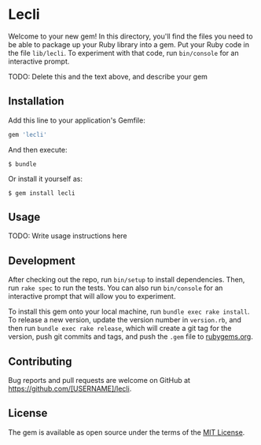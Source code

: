 # Lecli

Welcome to your new gem! In this directory, you'll find the files you need to be able to package up your Ruby library into a gem. Put your Ruby code in the file `lib/lecli`. To experiment with that code, run `bin/console` for an interactive prompt.

TODO: Delete this and the text above, and describe your gem

## Installation

Add this line to your application's Gemfile:

```ruby
gem 'lecli'
```

And then execute:

    $ bundle

Or install it yourself as:

    $ gem install lecli

## Usage

TODO: Write usage instructions here

## Development

After checking out the repo, run `bin/setup` to install dependencies. Then, run `rake spec` to run the tests. You can also run `bin/console` for an interactive prompt that will allow you to experiment.

To install this gem onto your local machine, run `bundle exec rake install`. To release a new version, update the version number in `version.rb`, and then run `bundle exec rake release`, which will create a git tag for the version, push git commits and tags, and push the `.gem` file to [rubygems.org](https://rubygems.org).

## Contributing

Bug reports and pull requests are welcome on GitHub at https://github.com/[USERNAME]/lecli.

## License

The gem is available as open source under the terms of the [MIT License](https://opensource.org/licenses/MIT).

